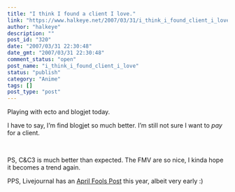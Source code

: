 ```yaml
---
title: "I think I found a client I love."
link: "https://www.halkeye.net/2007/03/31/i_think_i_found_client_i_love/"
author: "halkeye"
description: ""
post_id: "320"
date: "2007/03/31 22:30:48"
date_gmt: "2007/03/31 22:30:48"
comment_status: "open"
post_name: "i_think_i_found_client_i_love"
status: "publish"
category: "Anime"
tags: []
post_type: "post"
---
```


Playing with ecto and blogjet today.

I have to say, I’m find blogjet so much better. I’m still not sure I want to *pay* for a client.

 

PS, C&C3 is much better than expected. The FMV are so nice, I kinda hope it becomes a trend again.

PPS, Livejournal has an [April Fools Post](http://news.livejournal.com/97749.html?mode=reply&style=mine) this year, albeit very early :)